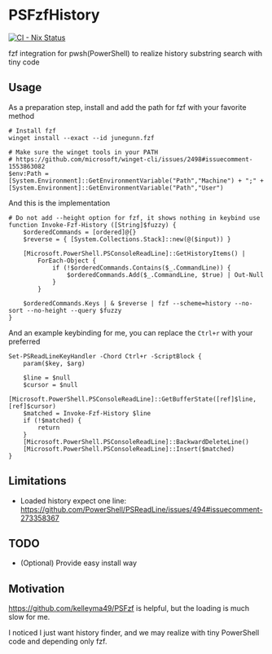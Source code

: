 # PSFzfHistory

[![CI - Nix Status](https://github.com/kachick/PSFzfHistory/actions/workflows/ci-nix.yml/badge.svg?branch=main)](https://github.com/kachick/PSFzfHistory/actions/workflows/ci-nix.yml?query=branch%3Amain+)

fzf integration for pwsh(PowerShell) to realize history substring search with tiny code

## Usage

As a preparation step, install and add the path for fzf with your favorite method

```pwsh
# Install fzf
winget install --exact --id junegunn.fzf

# Make sure the winget tools in your PATH
# https://github.com/microsoft/winget-cli/issues/2498#issuecomment-1553863082
$env:Path = [System.Environment]::GetEnvironmentVariable("Path","Machine") + ";" + [System.Environment]::GetEnvironmentVariable("Path","User")
```

And this is the implementation

```pwsh
# Do not add --height option for fzf, it shows nothing in keybind use
function Invoke-Fzf-History ([String]$fuzzy) {
    $orderedCommands = [ordered]@{}
    $reverse = { [System.Collections.Stack]::new(@($input)) }

    [Microsoft.PowerShell.PSConsoleReadLine]::GetHistoryItems() |
        ForEach-Object {
            if (!$orderedCommands.Contains($_.CommandLine)) {
                $orderedCommands.Add($_.CommandLine, $true) | Out-Null
            }
        }

    $orderedCommands.Keys | & $reverse | fzf --scheme=history --no-sort --no-height --query $fuzzy
}
```

And an example keybinding for me, you can replace the `Ctrl+r` with your preferred

```pwsh
Set-PSReadLineKeyHandler -Chord Ctrl+r -ScriptBlock {
    param($key, $arg)

    $line = $null
    $cursor = $null
    [Microsoft.PowerShell.PSConsoleReadLine]::GetBufferState([ref]$line, [ref]$cursor)
    $matched = Invoke-Fzf-History $line
    if (!$matched) {
        return
    }
    [Microsoft.PowerShell.PSConsoleReadLine]::BackwardDeleteLine()
    [Microsoft.PowerShell.PSConsoleReadLine]::Insert($matched)
}
```

## Limitations

- Loaded history expect one line: https://github.com/PowerShell/PSReadLine/issues/494#issuecomment-273358367

## TODO

- (Optional) Provide easy install way

## Motivation

https://github.com/kelleyma49/PSFzf is helpful, but the loading is much slow for me.

I noticed I just want history finder, and we may realize with tiny PowerShell code and depending only fzf.
